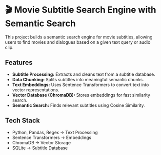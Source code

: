 # 🎬 Movie Subtitle Search Engine with Semantic Search

This project builds a semantic search engine for movie subtitles, allowing users to find movies and dialogues based on a given text query or audio clip.

## Features
- **Subtitle Processing:** Extracts and cleans text from a subtitle database.
- **Data Chunking:** Splits subtitles into meaningful semantic chunks.
- **Text Embeddings:** Uses Sentence Transformers to convert text into vector representations.
- **Vector Database (ChromaDB):** Stores embeddings for fast similarity search.
- **Semantic Search:** Finds relevant subtitles using Cosine Similarity.

## Tech Stack
- Python, Pandas, Regex → Text Processing
- Sentence Transformers → Embeddings
- ChromaDB → Vector Storage
- SQLite → Subtitle Database
